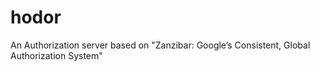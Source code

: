 # hodor
An Authorization server based on "Zanzibar: Google’s Consistent, Global Authorization System"
